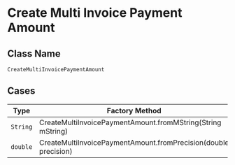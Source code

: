 
# Create Multi Invoice Payment Amount

## Class Name

`CreateMultiInvoicePaymentAmount`

## Cases

| Type | Factory Method |
|  --- | --- |
| `String` | CreateMultiInvoicePaymentAmount.fromMString(String mString) |
| `double` | CreateMultiInvoicePaymentAmount.fromPrecision(double precision) |

